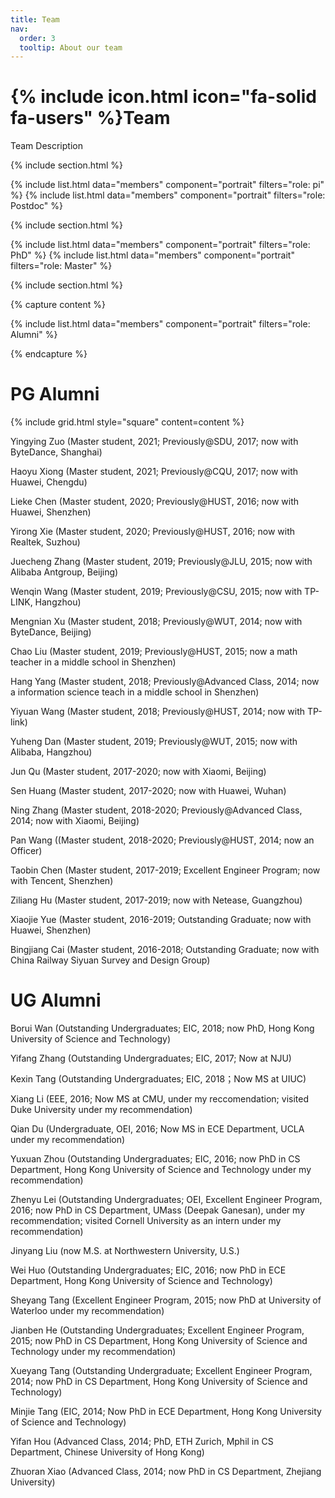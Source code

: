 ```yaml
---
title: Team
nav:
  order: 3
  tooltip: About our team
---
```


# {% include icon.html icon="fa-solid fa-users" %}Team

Team Description

{% include section.html %}

{% include list.html data="members" component="portrait" filters="role: pi" %}
{% include list.html data="members" component="portrait" filters="role: Postdoc" %}

{% include section.html %}

{% include list.html data="members" component="portrait" filters="role: PhD" %}
{% include list.html data="members" component="portrait" filters="role: Master" %}

{% include section.html %}

{% capture content %}

{% include list.html data="members" component="portrait" filters="role: Alumni" %}

{% endcapture %}





PG Alumni
====

{% include grid.html style="square" content=content %}

Yingying Zuo (Master student, 2021; Previously@SDU, 2017; now with ByteDance, Shanghai)

Haoyu Xiong (Master student, 2021; Previously@CQU, 2017; now with Huawei, Chengdu)

Lieke Chen (Master student, 2020; Previously@HUST, 2016; now with Huawei, Shenzhen)

Yirong Xie (Master student, 2020; Previously@HUST, 2016; now with Realtek, Suzhou)

Juecheng Zhang (Master student, 2019; Previously@JLU, 2015; now with Alibaba Antgroup, Beijing)

Wenqin Wang (Master student, 2019; Previously@CSU, 2015; now with TP-LINK, Hangzhou)

Mengnian Xu (Master student, 2018; Previously@WUT, 2014; now with ByteDance, Beijing)

Chao Liu (Master student, 2019; Previously@HUST, 2015; now a math teacher in a middle school in Shenzhen)

Hang Yang (Master student, 2018; Previously@Advanced Class, 2014; now a information science teach in a middle school in Shenzhen)

Yiyuan Wang (Master student, 2018; Previously@HUST, 2014; now with TP-link)

Yuheng Dan (Master student, 2019; Previously@WUT, 2015; now with Alibaba, Hangzhou)

Jun Qu (Master student, 2017-2020; now with Xiaomi, Beijing)

Sen Huang (Master student, 2017-2020; now with Huawei, Wuhan)

Ning Zhang (Master student, 2018-2020; Previously@Advanced Class, 2014; now with Xiaomi, Beijing)

Pan Wang ((Master student, 2018-2020; Previously@HUST, 2014; now an Officer)

Taobin Chen (Master student, 2017-2019; Excellent Engineer Program; now with Tencent, Shenzhen)

Ziliang Hu (Master student, 2017-2019; now with Netease, Guangzhou)

Xiaojie Yue (Master student, 2016-2019; Outstanding Graduate; now with Huawei, Shenzhen)

Bingjiang Cai (Master student, 2016-2018; Outstanding Graduate; now with China Railway Siyuan Survey and Design Group)

UG Alumni
====
Borui Wan (Outstanding Undergraduates; EIC, 2018; now PhD, Hong Kong University of Science and Technology)

Yifang Zhang (Outstanding Undergraduates; EIC, 2017; Now at NJU)

Kexin Tang (Outstanding Undergraduates; EIC, 2018；Now MS at UIUC)

Xiang Li (EEE, 2016; Now MS at CMU, under my reccomendation; visited Duke University under my recommendation)

Qian Du (Undergraduate, OEI, 2016; Now MS in ECE Department, UCLA under my recommendation)

Yuxuan Zhou (Outstanding Undergraduates; EIC, 2016; now PhD in CS Department, Hong Kong University of Science and Technology under my recommendation)

Zhenyu Lei (Outstanding Undergraduates; OEI, Excellent Engineer Program, 2016; now PhD in CS Department, UMass (Deepak Ganesan), under my recommendation; visited Cornell University as an intern under my recommendation)

Jinyang Liu (now M.S. at Northwestern University, U.S.)

Wei Huo (Outstanding Undergraduates; EIC, 2016; now PhD in ECE Department, Hong Kong University of Science and Technology)

Sheyang Tang (Excellent Engineer Program, 2015; now PhD at University of Waterloo under my recommendation)

Jianben He (Outstanding Undergraduates; Excellent Engineer Program, 2015; now PhD in CS Department, Hong Kong University of Science and Technology under my recommendation)

Xueyang Tang (Outstanding Undergraduate; Excellent Engineer Program, 2014; now PhD in CS Department, Hong Kong University of Science and Technology)

Minjie Tang (EIC, 2014; Now PhD in ECE Department, Hong Kong University of Science and Technology)

Yifan Hou (Advanced Class, 2014; PhD, ETH Zurich, Mphil in CS Department, Chinese University of Hong Kong)

Zhuoran Xiao (Advanced Class, 2014; now PhD in CS Department, Zhejiang University)


